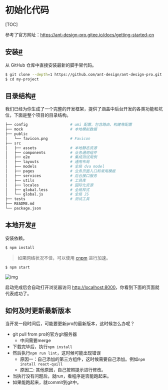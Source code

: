 # 初始化代码

[TOC]



参考了官方网址：https://ant-design-pro.gitee.io/docs/getting-started-cn



## 安装[#](https://ant-design-pro.gitee.io/docs/getting-started-cn#%E5%AE%89%E8%A3%85)

从 GitHub 仓库中直接安装最新的脚手架代码。

```bash
$ git clone --depth=1 https://github.com/ant-design/ant-design-pro.git my-project
$ cd my-project
```

## 目录结构[#](https://ant-design-pro.gitee.io/docs/getting-started-cn#%E7%9B%AE%E5%BD%95%E7%BB%93%E6%9E%84)

我们已经为你生成了一个完整的开发框架，提供了涵盖中后台开发的各类功能和坑位，下面是整个项目的目录结构。

```bash
├── config                   # umi 配置，包含路由，构建等配置
├── mock                     # 本地模拟数据
├── public
│   └── favicon.png          # Favicon
├── src
│   ├── assets               # 本地静态资源
│   ├── components           # 业务通用组件
│   ├── e2e                  # 集成测试用例
│   ├── layouts              # 通用布局
│   ├── models               # 全局 dva model
│   ├── pages                # 业务页面入口和常用模板
│   ├── services             # 后台接口服务
│   ├── utils                # 工具库
│   ├── locales              # 国际化资源
│   ├── global.less          # 全局样式
│   └── global.js            # 全局 JS
├── tests                    # 测试工具
├── README.md
└── package.json
```

## 本地开发[#](https://ant-design-pro.gitee.io/docs/getting-started-cn#%E6%9C%AC%E5%9C%B0%E5%BC%80%E5%8F%91)

安装依赖。

```bash
$ npm install
```

> 如果网络状况不佳，可以使用 [cnpm](https://cnpmjs.org/) 进行加速。

```bash
$ npm start
```

![img](https://gw.alipayobjects.com/zos/rmsportal/uHAzKpIQDMGdmjIxZLOV.png)

启动完成后会自动打开浏览器访问 [http://localhost:8000](http://localhost:8000/)，你看到下面的页面就代表成功了。



## 如何及时更新最新版本

当开发一段时间后，可能要更新pro的最新版本，这时候怎么办呢？

* git pull from pro的官方git服务器
  * 中间需要merge
* 下载完毕后，执行`npm install`
* 然后执行`npm run lint`，这时候可能出现错误
  * 原因一：自己添加的第三方组件，这时候需要自己添加。例如`npm install react-quill`
  * 原因二: 其他原因，自己按照提示进行修改。
* 当执行没有问题后，就run，看程序是否能跑起来。
* 如果能跑起来，就commit到git中。

